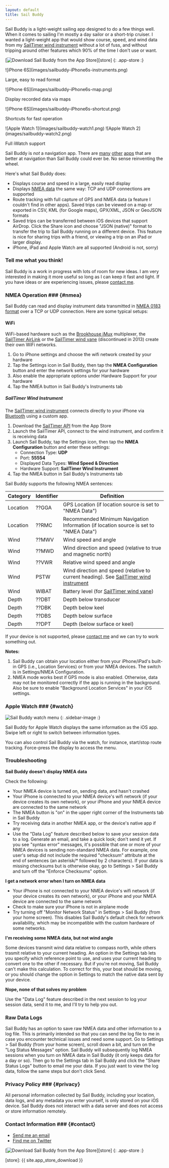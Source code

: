 ```yaml
---
layout: default
title: Sail Buddy
---
```


Sail Buddy is a light-weight sailing app designed to do a few things well. When it comes to sailing I'm mostly a day sailor or a short-trip cruiser.
I wanted a light-weight app that would show course, speed, and wind data from my [SailTimer wind instrument][sailtimer2]
without a lot of fuss, and without tripping around other features which 90% of the time I don't use or want.

[![Download Sail Buddy from the App Store](images/app_store_download.svg)][store]
{: .app-store :}

<div class="screenshots clear-block" markdown="1">

<div class="captioned iPhone6s" markdown="1">
![iPhone 6S](images/sailbuddy-iPhone6s-instruments.png)

Large, easy to read format
</div>

<div class="captioned iPhone6s" markdown="1">
![iPhone 6S](images/sailbuddy-iPhone6s-map.png)

Display recorded data via maps
</div>

<div class="captioned iPhone6s" markdown="1">
![iPhone 6S](images/sailbuddy-iPhone6s-shortcut.png)

Shortcuts for fast operation
</div>

<div class="captioned watches" markdown="1">
![Apple Watch 1](images/sailbuddy-watch1.png) ![Apple Watch 2](images/sailbuddy-watch2.png)

Full iWatch support
</div>

</div>

Sail Buddy is *not* a navigation app. There are [many][ex1] [other][ex2] [apps][ex3] that are better at navigation than Sail Buddy could ever be.
No sense reinventing the wheel.

Here's what Sail Buddy does:

* Displays course and speed in a large, easily read display
* Displays [NMEA data](#nmea) the same way: TCP and UDP connections are supported
* Route tracking with full capture of GPS and NMEA data (a feature I couldn't find in other apps). Saved trips can be viewed on
  a map or exported in CSV, KML (for Google maps), GPX/XML, JSON or GeoJSON formats
* Saved trips can be transferred between iOS devices that support AirDrop. Click the Share icon and choose "JSON (native)" format to transfer the trip
  to Sail Buddy running on a different device. This feature is nice for sharing trips with a friend, or viewing a trip on an iPad or larger display.
* iPhone, iPad and Apple Watch are all supported (Android is not, sorry)

### Tell me what you think! ###

Sail Buddy is a work in progress with lots of room for new ideas. I am very interested in making it more
useful so long as I can keep it fast and light. If you have ideas or are experiencing issues, please [contact me][contact].


### NMEA Operation ### {#nmea}

Sail Buddy can read and display instrument data transmitted in [NMEA 0183 format][nmea] over a TCP or UDP connection. Here are some typical setups:

#### WiFi ####

WiFi-based hardware such as the
[Brookhouse iMux][imux] multiplexer, the [SailTimer AirLink][airlink]  or the
[SailTimer wind vane][sailtimer1] (discontinued in 2013) create their own WiFi networks.

1. Go to iPhone settings and choose the wifi network created by your hardware
2. Tap the Settings icon in Sail Buddy, then tap the **NMEA Configuration** button and enter the network settings for your hardware
3. Also enable the appropriate options under Hardware Support for your hardware
4. Tap the NMEA button in Sail Buddy's Instruments tab

##### SailTimer Wind Instrument #####

The [SailTimer wind instrument][sailtimer2] connects directly to your iPhone via [Bluetooth][bt] using a custom app.

1. Download the [SailTimer API][stapi] from the App Store
2. Launch the SailTimer API, connect to the wind instrument, and confirm it is receiving data
3. Launch Sail Buddy, tap the Settings icon, then tap the **NMEA Configuration** button and enter these settings:
   * Connection Type: **UDP**
   * Port: **55554**
   * Displayed Data Types: **Wind Speed & Direction**
   * Hardware Support: **SailTimer Wind Instrument**
4. Tap the NMEA button in Sail Buddy's Instruments tab

Sail Buddy supports the following NMEA sentences:

Category | Identifier | Definition
----     | ---------- | ----------
Location | ??GGA      | GPS Location (if location source is set to "NMEA Data")
Location | ??RMC      | Recommended Minimum Navigation Information (if location source is set to "NMEA Data")
Wind     | ??MWV      | Wind speed and angle
Wind     | ??MWD      | Wind direction and speed (relative to true and magnetic north)
Wind     | ??VWR      | Relative wind speed and angle
Wind     | PSTW       | Wind direction and speed (relative to current heading). See [SailTimer wind instrument][sailtimer2]
Wind     | WIBAT      | Battery level (for [SailTimer wind vane][sailtimer1])
Depth    | ??DBT      | Depth below transducer
Depth    | ??DBK      | Depth below keel
Depth    | ??DBS      | Depth below surface
Depth    | ??DPT      | Depth (below surface or keel)

If your device is not supported, please [contact me][contact] and we can try to work something out.

**Notes:**

1. Sail Buddy can obtain your location either from your iPhone/iPad's built-in GPS (i.e., Location Services) or
from your NMEA devices. The switch is in Settings/NMEA Configuration.
2. NMEA mode works best if GPS mode is also enabled. Otherwise, data may not be monitored correctly if the app is running in the background.
Also be sure to enable "Background Location Services" in your iOS settings.


### Apple Watch ### {#watch}

<div class="clear-block" markdown="1">

![Sail Buddy watch menu](images/apple-watch-menu.png)
{: .sidebar-image :}

Sail Buddy for Apple Watch displays the same information as the iOS app. Swipe left or right to switch between information types.

You can also control Sail Buddy via the watch, for instance, start/stop route tracking. Force-press the display to access the menu.

</div>

### Troubleshooting ###

**Sail Buddy doesn't display NMEA data**

Check the following:

* Your NMEA device is turned on, sending data, and hasn't crashed
* Your iPhone is connected to your NMEA device's wifi network (if your device creates its own network), or your iPhone and
  your NMEA device are connected to the same network
* The NMEA button is "on" in the upper right corner of the Instruments tab in Sail Buddy
* Try receiving data in another NMEA app, or the device's native app if any
* Use the "Data Log" feature described below to save your session data to a log. Generate an email, and take a quick
  look; don't send it yet. If you see "syntax error" messages, it's possible that one or more of your NMEA
  devices is sending non-standard NMEA data. For example, one user's setup did not include the required "checksum"
  attribute at the end of sentences (an asterisk/\* followed by 2 characters). If your data is missing checksums
  but is otherwise okay, go to Settings > Sail Buddy and turn off the "Enforce Checksums" option.

**I get a network error when I turn on NMEA data**

* Your iPhone is not connected to your NMEA device's wifi network (if your device creates its own network),
  or your iPhone and your NMEA device are connected to the same network
* Check to make sure your iPhone is not in airplane mode
* Try turning off "Monitor Network Status" in Settings > Sail Buddy (from your home screen). This disables Sail Buddy's 
  default check for network availability, which may be incompatible with the custom hardware of some networks.

**I'm receiving some NMEA data, but not wind angle**

Some devices transmit wind data relative to compass north, while others trasmit relative to your current heading. An option in the Settings
tab lets you specify which reference point to use, and uses your current heading to convert one to the other if necessary. But if you're not
moving, Sail Buddy can't make this calculation. To correct for this, your boat should be moving, or you should change the option in Settings
to match the native data sent by your device.

**Nope, none of that solves my problem**

Use the "Data Log" feature described in the next session to log your session data, send it to me, and I'll try
to help you out.

### Raw Data Logs ###

Sail Buddy has an option to save raw NMEA data and other information to a log file.
This is primarily intended so that you can send the log file to me in case you encounter
technical issues and need some support. Go to Settings > Sail Buddy (from your home screen), scroll down a bit,
and turn on the
"Log Status Messages" option. Sail Buddy will subsequently log NMEA sessions when you turn on NMEA data
in Sail Buddy (it only keeps data for a day or so). Then go to the Settings tab in Sail Buddy and
click the "Share Status Logs" button to email me your data. If you just want to view the log data, follow
the same steps but don't click Send.

### Privacy Policy ### {#privacy}

All personal information collected by Sail Buddy, including your location, data logs,
and any metadata you enter yourself, is only stored on your iOS
device. Sail Buddy does not interact with a data server and does not access or store information remotely.

### Contact Information ### {#contact}

* [Send me an email][contact]
* [Find me on Twitter](http://twitter.com/tgherzog)

[![Download Sail Buddy from the App Store](images/app_store_download.svg)][store]
{: .app-store :}

[sailtimer1]: http://sailtimerwindvane.com
[sailtimer2]: http://www.sailtimerwind.com/sailbuddy
[airlink]:    http://www.sailtimerwind.com/airlink
[imux]:       http://brookhouseonline.com/imux.htm
[nmea]:       https://en.wikipedia.org/wiki/NMEA_0183
[contact]:    mailto:sailbuddyapp@gmail.com
[store]:      {{ site.app_store_download }}

[ex1]:   https://itunes.apple.com/us/app/inavx-marine-navigation-noaa/id286616280?mt=8
[ex2]:   https://itunes.apple.com/us/app/aqua-map-usa-pro-marine-gps/id700695449?mt=8
[ex3]:   https://itunes.apple.com/us/app/i-boating-gps-nautical-marine/id994992062?mt=8
[stapi]: https://itunes.apple.com/us/app/sailtimer-api/id959558893?mt=8


[bt]:    https://en.wikipedia.org/wiki/Bluetooth
